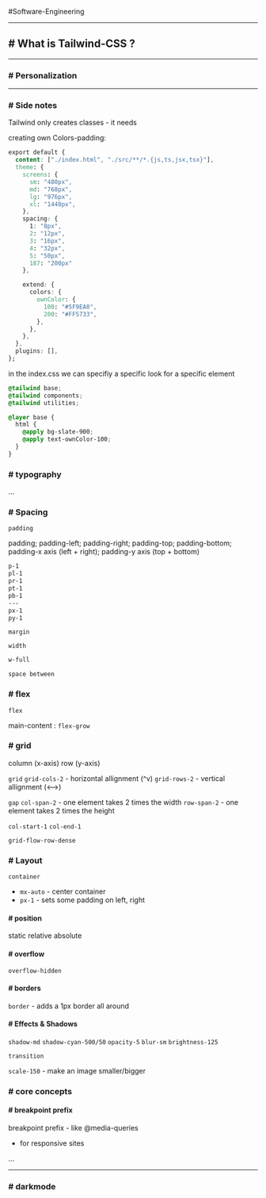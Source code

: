 #Software-Engineering 

---
## # What is Tailwind-CSS ?



---
### # Personalization




---
### # Side notes

Tailwind only creates classes - it needs

creating own Colors-padding:

```css
export default {
  content: ["./index.html", "./src/**/*.{js,ts,jsx,tsx}"],
  theme: {
    screens: {
      sm: "480px",
      md: "768px",
      lg: "976px",
      xl: "1440px",
    },
    spacing: {
      1: "8px",
      2: "12px",
      3: "16px",
      4: "32px",
      5: "50px",
      187: "200px"
    },

    extend: {
      colors: {
        ownColor: {
          100: "#5F9EA0",
          200: "#FF5733",
        },
      },
    },
  },
  plugins: [],
};
```


in the index.css we can specifiy a specific look for a specific element

```css
@tailwind base;
@tailwind components;
@tailwind utilities;

@layer base {
  html {
    @apply bg-slate-900;
    @apply text-ownColor-100;
  }
}
```


### # typography

...

### # Spacing

`padding`

padding; padding-left; padding-right; padding-top; padding-bottom;
padding-x axis (left + right); padding-y axis (top + bottom)

```css
p-1
pl-1
pr-1
pt-1
pb-1
---
px-1
py-1
```


`margin`


`width`
```css
w-full
```


`space between`


### # flex

`flex`

main-content : `flex-grow`


### # grid

column (x-axis)
row (y-axis)

`grid`
`grid-cols-2` - horizontal allignment (^v)
`grid-rows-2` - vertical allignment (<-->)

`gap`
`col-span-2` - one element takes 2 times the width
`row-span-2` - one element takes 2 times the height 

`col-start-1` `col-end-1`

`grid-flow-row-dense` 


### # Layout

`container`
- `mx-auto` - center container
- `px-1` - sets some padding on left, right

#### # position

static
relative
absolute

#### # overflow

`overflow-hidden`


#### # borders

`border` - adds a 1px border all around


#### # Effects & Shadows

`shadow-md`
`shadow-cyan-500/50`
`opacity-5`
`blur-sm`
`brightness-125`

`transition`

`scale-150` - make an image smaller/bigger


### # core concepts

#### # breakpoint prefix

breakpoint prefix - like @media-queries
- for responsive sites

...

---
### # darkmode


